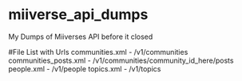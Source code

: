 # miiverse_api_dumps
My Dumps of Miiverses API before it closed

#File List with Urls
communities.xml - /v1/communities
communities_posts.xml - /v1/communities/community_id_here/posts
people.xml - /v1/people
topics.xml - /v1/topics
